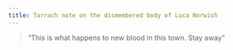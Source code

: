 ```yaml
---
title: Tarrach note on the dismembered body of Luca Norwish 
---
```


> “This is what happens to new blood in this town. Stay away”
